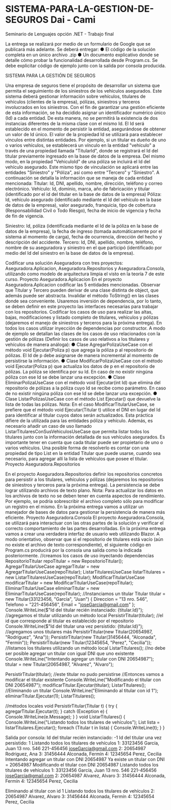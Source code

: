 # SISTEMA-PARA-LA-GESTION-DE-SEGUROS Dai - Cami
Seminario de Lenguajes opción .NET - Trabajo final

La entrega se realizará por medio de un formulario de Google que se publicará más adelante. Se deberá
entregar:
● El código de la solución completa en un único archivo .zip
● Un documento explicativo donde se detalle cómo probar la funcionalidad desarrollada desde
Program.cs. Se debe explicitar código de ejemplo junto con la salida por consola producida.

SISTEMA PARA LA GESTIÓN DE SEGUROS

Una empresa de seguros tiene el propósito de desarrollar un sistema que permita el seguimiento de los
siniestros de los vehículos asegurados. Este sistema deberá gestionar información sobre vehículos,
titulares de vehículos (clientes de la empresa), pólizas, siniestros y terceros involucrados en los siniestros.
Con el fin de garantizar una gestión eficiente de esta información, se ha decidido asignar un identificador
numérico único (Id) a cada entidad. De esta manera, no se permitirá la existencia de dos instancias
diferentes de la misma clase con el mismo Id. El Id será establecido en el momento de persistir la entidad,
asegurándose de obtener un valor de Id único.
El valor de la propiedad Id se utilizará para establecer vínculos entre distintas entidades. Por ejemplo, si un
titular es dueño de uno o varios vehículos, se establecerá un vínculo en la entidad "vehículo" a través de
una propiedad llamada "TitularId", donde se registrará el Id del titular previamente ingresado en la base de
datos de la empresa. Del mismo modo, en la propiedad "VehiculoId" de una póliza se incluirá el Id del
vehículo asegurado. Este mismo tipo de vinculación se aplicará entre las entidades "Siniestro" y "Póliza",
así como entre "Tercero" y "Siniestro".
A continuación se detalla la información que se maneja de cada entidad mencionada:
Titular: Id, DNI, apellido, nombre, dirección, teléfono y correo electrónico.
Vehículo: Id, dominio, marca, año de fabricación y titular (identificado por el id del titular en la base de
datos de la empresa)
Póliza: Id, vehículo asegurado (identificado mediante el Id del vehículo en la base de datos de la empresa),
valor asegurado, franquicia, tipo de cobertura (Responsabilidad Civil o Todo Riesgo), fecha de inicio de
vigencia y fecha de fin de vigencia.

Siniestro: Id, póliza (identificada mediante el Id de la póliza en la base de datos de la empresa), la fecha
de ingreso (tomada automáticamente por el sistema al momento de carga), fecha de ocurrencia, dirección
del hecho y descripción del accidente.
Tercero: Id, DNI, apellido, nombre, teléfono, nombre de su aseguradora y siniestro en el que participó
(identificado por medio del Id del siniestro en la base de datos de la empresa).

Codificar una solución Aseguradora con tres proyectos: Aseguradora.Aplicacion, Aseguradora.Repositorios
y Aseguradora.Consola, utilizando como modelo de arquitectura limpia el visto en la teoría 7 de este curso.
Proyecto Aseguradora.Aplicacion
En el proyecto Aseguradora.Aplicacion codificar las 5 entidades mencionadas. Observar que Titular y
Tercero pueden derivar de una clase distinta de object, que además puede ser abstracta.
Invalidar el método ToString() en las clases donde sea conveniente.
Usaremos inversión de dependencia, por lo tanto, se deben definir en este proyecto las interfaces
necesarias para trabajar con los repositorios.
Codificar los casos de uso para realizar las altas, bajas, modificaciones y listado completo de titulares,
vehículos y pólizas (dejaremos el manejo de siniestros y terceros para la próxima entrega). En todos los
casos utilizar inyección de dependencias por constructor.
A modo de ejemplo se detallan las clases de los casos de uso relacionados con la gestión de pólizas
(Definir los casos de uso relativos a los titulares y vehículos de manera análoga):
● Clase AgregarPolizaUseCase con el método void Ejecutar(Poliza p) que agrega la póliza p al
repositorio de pólizas. El Id de p debe asignarse de manera incremental al momento de persistirse
la información.
● Clase ModificarPolizaUseCase con el método void Ejecutar(Poliza p) que actualiza los datos de
p en el repositorio de pólizas. La póliza se identifica por su Id. En caso de no existir ningúna póliza
con ese Id se debe lanzar una excepción.
● Clase EliminarPolizaUseCase con el método void Ejecutar(int Id) que elimina del repositorio de
pólizas a la póliza cuyo Id se recibe como parámetro. En caso de no existir ningúna póliza con ese
Id se debe lanzar una excepción.
● Clase ListarPolizasUseCase con el método List<Poliza> Ejecutar() que devuelve la lista de todas
las pólizas.
Nota: En el caso ModificarTitularUseCase, se prefiere que el método void Ejecutar(Titular t) utilice el
DNI en lugar del Id para identificar al titular cuyos datos serán actualizados. Esta práctica difiere de la
utilizada para las entidades póliza y vehículo.
Además, es necesario añadir un caso de uso llamado ListarTitularesConSusVehiculosUseCase que
permita listar todos los titulares junto con la información detallada de sus vehículos asegurados. Es
importante tener en cuenta que cada titular puede ser propietario de uno o varios vehículos. Una posible
forma de resolverlo es contar con una propiedad de tipo List<Vehiculo> en la entidad Titular que puede
usarse, cuando sea necesario, para agregar allí la lista de vehículos que posee el titular.
Proyecto Aseguradora.Repositorios

En el proyecto Aseguradora.Repositorios definir los repositorios concretos para persistir a los titulares,
vehículos y pólizas (dejaremos los repositorios de siniestros y terceros para la próxima entrega). La
persistencia se debe lograr utilizando archivos de texto plano.
Nota: Para actualizar los datos en los archivos de texto no se deben tener en cuenta aspectos de
rendimiento. Por ejemplo, se podría sobrescribir el archivo completo sólo para modificar un registro en el
mismo. En la próxima entrega vamos a utilizar un manejador de bases de datos para gestionar la
persistencia de manera más eficiente.
Proyecto Aseguradora.Consola
El proyecto Aseguradora.Consola, se utilizará para interactuar con las otras partes de la solución y verificar
el correcto comportamiento de las partes desarrolladas. En la próxima entrega vamos a crear una
verdadera interfaz de usuario web utilizando Blazor.
A modo orientativo, observar que si el repositorio de titulares está vacío (aún no existe el archivo de texto
correspondiente), el siguiente código en Program.cs producirá por la consola una salida como la indicada
posteriormente.
//creamos los casos de uso inyectando dependencias
RepositorioTitular repoTitular = new RepositorioTitular();
AgregarTitularUseCase agregarTitular = new AgregarTitularUseCase(repoTitular);
ListarTitularesUseCase listarTitulares = new ListarTitularesUseCase(repoTitular);
ModificarTitularUseCase modificarTitular = new ModificarTitularUseCase(repoTitular);
EliminarTitularUseCase eliminarTitular = new EliminarTitularUseCase(repoTitular);
//Instanciamos un titular
Titular titular = new Titular(33123456, "García", "Juan")
{
Direccion = "13 nro. 546",
Telefono = "221-456456",
Email = "joseGarcia@gmail.com"
};
Console.WriteLine($"Id del titular recién instanciado: {titular.Id}");
//agregamos el titular utilizando un método local
PersistirTitular(titular);
//el id que corresponde al titular es establecido por el repositorio
Console.WriteLine($"Id del titular una vez persistido: {titular.Id}");
//agregamos unos titulares más
PersistirTitular(new Titular(20654987, "Rodriguez", "Ana"));
PersistirTitular(new Titular(31456444, "Alconada", "Fermín"));
PersistirTitular(new Titular(12345654, "Perez", "Cecilia"));
//listamos los titulares utilizando un método local
ListarTitulares();
//no debe ser posible agregar un titular con igual DNI que uno existente
Console.WriteLine("Intentando agregar un titular con DNI 20654987");
titular = new Titular(20654987, "Alvarez", "Alvaro");

PersistirTitular(titular); //este titular no pudo persistirse
//Entonces vamos a modificar el titular existente
Console.WriteLine("Modificando el titular con DNI 20654987");
modificarTitular.Ejecutar(titular);
ListarTitulares();
//Eliminando un titular
Console.WriteLine("Eliminando al titular con id 1");
eliminarTitular.Ejecutar(1);
ListarTitulares();

//métodos locales
void PersistirTitular(Titular t)
{
try
{
agregarTitular.Ejecutar(t);
}
catch (Exception e)
{
Console.WriteLine(e.Message);
}
}
void ListarTitulares()
{
Console.WriteLine("Listando todos los titulares de vehículos");
List<Titular> lista = listarTitulares.Ejecutar();
foreach (Titular t in lista)
{
Console.WriteLine(t);
}
}

Salida por consola:
Id del titular recién instanciado: -1
Id del titular una vez persistido: 1
Listando todos los titulares de vehículos
1: 33123456 García, Juan 13 nro. 546 221-456456 joseGarcia@gmail.com
2: 20654987 Rodriguez, Ana
3: 31456444 Alconada, Fermín
4: 12345654 Perez, Cecilia
Intentando agregar un titular con DNI 20654987
Ya existe un titular con DNI = 20654987
Modificando el titular con DNI 20654987
Listando todos los titulares de vehículos
1: 33123456 García, Juan 13 nro. 546 221-456456 joseGarcia@gmail.com
2: 20654987 Alvarez, Alvaro
3: 31456444 Alconada, Fermín
4: 12345654 Perez, Cecilia

Eliminando al titular con id 1
Listando todos los titulares de vehículos
2: 20654987 Alvarez, Alvaro
3: 31456444 Alconada, Fermín
4: 12345654 Perez, Cecilia